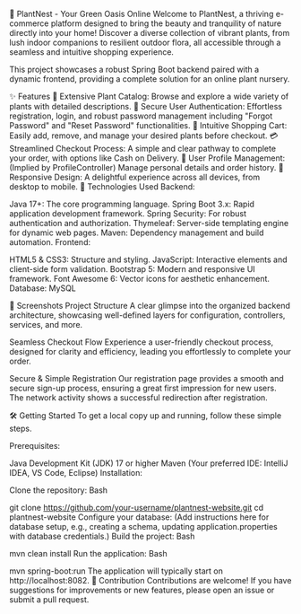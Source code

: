 🌿 PlantNest - Your Green Oasis Online
Welcome to PlantNest, a thriving e-commerce platform designed to bring the beauty and tranquility of nature directly into your home! Discover a diverse collection of vibrant plants, from lush indoor companions to resilient outdoor flora, all accessible through a seamless and intuitive shopping experience.

This project showcases a robust Spring Boot backend paired with a dynamic frontend, providing a complete solution for an online plant nursery.

✨ Features
🌱 Extensive Plant Catalog: Browse and explore a wide variety of plants with detailed descriptions.
🔐 Secure User Authentication: Effortless registration, login, and robust password management including "Forgot Password" and "Reset Password" functionalities.
🛒 Intuitive Shopping Cart: Easily add, remove, and manage your desired plants before checkout.
💳 Streamlined Checkout Process: A simple and clear pathway to complete your order, with options like Cash on Delivery.
👤 User Profile Management: (Implied by ProfileController) Manage personal details and order history.
📱 Responsive Design: A delightful experience across all devices, from desktop to mobile.
🚀 Technologies Used
Backend:

Java 17+: The core programming language.
Spring Boot 3.x: Rapid application development framework.
Spring Security: For robust authentication and authorization.
Thymeleaf: Server-side templating engine for dynamic web pages.
Maven: Dependency management and build automation.
Frontend:

HTML5 & CSS3: Structure and styling.
JavaScript: Interactive elements and client-side form validation.
Bootstrap 5: Modern and responsive UI framework.
Font Awesome 6: Vector icons for aesthetic enhancement.
Database: MySQL

📸 Screenshots
Project Structure
A clear glimpse into the organized backend architecture, showcasing well-defined layers for configuration, controllers, services, and more.

Seamless Checkout Flow
Experience a user-friendly checkout process, designed for clarity and efficiency, leading you effortlessly to complete your order.

Secure & Simple Registration
Our registration page provides a smooth and secure sign-up process, ensuring a great first impression for new users. The network activity shows a successful redirection after registration.

🛠️ Getting Started
To get a local copy up and running, follow these simple steps.

Prerequisites:

Java Development Kit (JDK) 17 or higher
Maven
(Your preferred IDE: IntelliJ IDEA, VS Code, Eclipse)
Installation:

Clone the repository:
Bash

git clone https://github.com/your-username/plantnest-website.git
cd plantnest-website
Configure your database:
(Add instructions here for database setup, e.g., creating a schema, updating application.properties with database credentials.)
Build the project:
Bash

mvn clean install
Run the application:
Bash

mvn spring-boot:run
The application will typically start on http://localhost:8082.
🤝 Contribution
Contributions are welcome! If you have suggestions for improvements or new features, please open an issue or submit a pull request.
